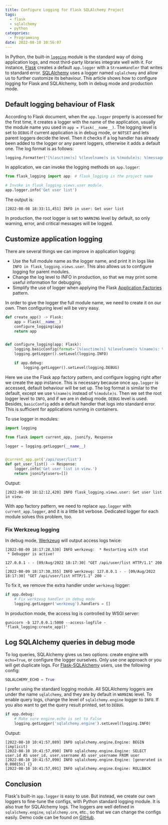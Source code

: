 ```yaml
---
title: Configure Logging for Flask SQLAlchemy Project
tags:
  - flask
  - sqlalchemy
  - python
categories:
  - Programming
date: 2022-08-10 10:56:07
---
```



In Python, the built-in [`logging`][1] module is the standard way of doing application logs, and most third-party libraries integrate well with it. For instance, [Flask][2] creates a default `app.logger` with a `StreamHandler` that writes to standard error. [SQLAlchemy][3] uses a logger named `sqlalchemy` and allow us to further customize its behaviour. This article shows how to configure logging for Flask and SQLAlchemy, both in debug mode and production mode.

## Default logging behaviour of Flask

According to Flask document, when the `app.logger` property is accessed for the first time, it creates a logger with the name of the application, usually the module name you used in `app = Flask(__name__)`. The logging level is set to `DEBUG` if current application is in debug mode, or `NOTSET` and lets parent loggers decide the level. Then it checks if a log handler has already been added to the logger or any parent loggers, otherwise it adds a default one. The log format is as follows:

```python
logging.Formatter("[%(asctime)s] %(levelname)s in %(module)s: %(message)s")
```

In application, we can invoke the logging methods on `app.logger`:

```python
from flask_logging import app  # flask_logging is the project name

# Invoke in flask_logging.views.user module.
app.logger.info('Get user list')
```

The output is:

```
[2022-08-08 18:33:11,451] INFO in user: Get user list
```

In production, the root logger is set to `WARNING` level by default, so only warning, error, and critical messages will be logged.

<!-- more -->

## Customize application logging

There are several things we can improve in application logging:

* Use the full module name as the logger name, and print it in logs like `INFO in flask_logging.views.user`. This also allows us to configure logging for parent modules.
* Change the log level to INFO in production, so that we may print some useful information for debugging.
* Simplify the use of logger when applying the Flask [Application Factories][4] pattern.

In order to give the logger the full module name, we need to create it on our own. Then configuring level will be very easy.

```python
def create_app() -> Flask:
    app = Flask(__name__)
    configure_logging(app)
    return app


def configure_logging(app: Flask):
    logging.basicConfig(format='[%(asctime)s] %(levelname)s %(name)s: %(message)s')
    logging.getLogger().setLevel(logging.INFO)

    if app.debug:
        logging.getLogger().setLevel(logging.DEBUG)
```

Here we use the Flask app factory pattern, and configure logging right after we create the app instance. This is necessary because once `app.logger` is accessed, default behaviour will be set up. The log format is similar to the default, except we use `%(name)s` instead of `%(module)s`. Then we set the root logger level to `INFO`, and if we are in debug mode, `DEBUG` level is used. Besides, `basicConfig` adds a default handler that logs into standard error. This is sufficient for applications running in containers.

To use logger in modules:

```python
import logging

from flask import current_app, jsonify, Response

logger = logging.getLogger(__name__)


@current_app.get('/api/user/list')
def get_user_list() -> Response:
    logger.info('Get user list in view.')
    return jsonify(users=[])
```

Output:

```
[2022-08-09 18:12:12,420] INFO flask_logging.views.user: Get user list in view.
```

With app factory pattern, we need to replace `app.logger` with `current_app.logger`, and it is a little bit verbose. Dedicated logger for each module solves this problem, too.

### Fix Werkzeug logging

In debug mode, [Werkzeug][5] will output access logs twice:

```
[2022-08-09 18:17:28,530] INFO werkzeug:  * Restarting with stat
 * Debugger is active!

127.0.0.1 - - [09/Aug/2022 18:17:30] "GET /api/user/list HTTP/1.1" 200 -
[2022-08-09 18:17:30,355] INFO werkzeug: 127.0.0.1 - - [09/Aug/2022 18:17:30] "GET /api/user/list HTTP/1.1" 200 -
```

To fix it, we remove the extra handler under `werkzeug` logger:

```python
if app.debug:
    # Fix werkzeug handler in debug mode
    logging.getLogger('werkzeug').handlers = []
```

In production mode, the access log is controlled by WSGI server:

```
gunicorn -b 127.0.0.1:5000 --access-logfile - 'flask_logging:create_app()'
```

## Log SQLAlchemy queries in debug mode

To log queries, SQLAlchemy gives us two options: create engine with `echo=True`, or configure the logger ourselves. Only use one approach or you will get duplicate logs. For [Flask-SQLAlchemy][6] users, use the following config:

```python
SQLALCHEMY_ECHO = True
```

I prefer using the standard logging module. All SQLAlchemy loggers are under the name `sqlalchemy`, and they are by default in `WARNING` level. To enable query logs, change the level of `sqlalchemy.engine` logger to `INFO`. If you also want to get the query result printed, set to `DEBUG`.

```python
if app.debug:
    # Make sure engine.echo is set to False
    logging.getLogger('sqlalchemy.engine').setLevel(logging.INFO)
```

Output:

```
[2022-08-10 10:41:57,089] INFO sqlalchemy.engine.Engine: BEGIN (implicit)
[2022-08-10 10:41:57,090] INFO sqlalchemy.engine.Engine: SELECT user.id AS user_id, user.username AS user_username FROM user
[2022-08-10 10:41:57,090] INFO sqlalchemy.engine.Engine: [generated in 0.00015s] {}
[2022-08-10 10:41:57,091] INFO sqlalchemy.engine.Engine: ROLLBACK
```

## Conclusion

Flask's built-in `app.logger` is easy to use. But instead, we create our own loggers to fine-tune the configs, with Python standard logging module. It is also true for SQLAlchemy logs. The loggers are well defined in `sqlalchemy.engine`, `sqlalchemy.orm`, etc., so that we can change the configs easily. Demo code can be found on [GitHub][7].


[1]: https://docs.python.org/3/library/logging.html
[2]: https://flask.palletsprojects.com/en/2.1.x/logging/
[3]: https://docs.sqlalchemy.org/en/14/core/engines.html#configuring-logging
[4]: https://flask.palletsprojects.com/en/2.1.x/patterns/appfactories/
[5]: https://werkzeug.palletsprojects.com/
[6]: https://flask-sqlalchemy.palletsprojects.com/en/2.x/config/
[7]: https://github.com/jizhang/blog-demo/tree/master/flask-logging
